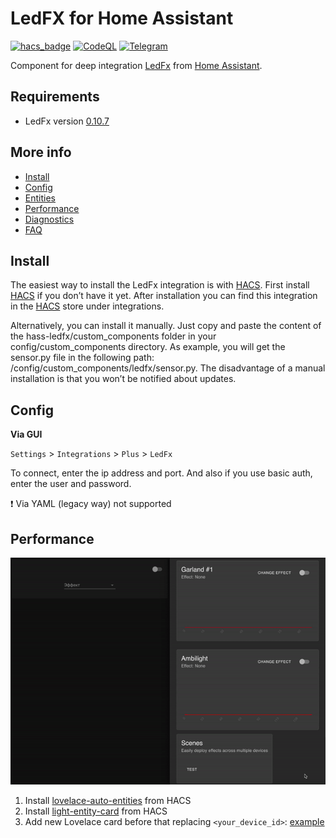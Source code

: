 # LedFX for Home Assistant
[![hacs_badge](https://img.shields.io/badge/HACS-Default-41BDF5.svg?style=for-the-badge)](https://github.com/hacs/integration)
[![CodeQL](https://img.shields.io/badge/CODEQL-Passing-30C854.svg?style=for-the-badge)](https://github.com/dmamontov/hass-miwifi/actions?query=CodeQL)
[![Telegram](https://img.shields.io/badge/Telegram-channel-34ABDF.svg?style=for-the-badge)](https://t.me/hass_mamontov_tech)

Component for deep integration [LedFx](https://github.com/LedFx/LedFx) from [Home Assistant](https://www.home-assistant.io/).

## Requirements
* LedFx version [0.10.7](https://github.com/LedFx/LedFx/releases/tag/v0.10.7)

## More info

- [Install](https://github.com/dmamontov/hass-ledfx/wiki/Install)
- [Config](https://github.com/dmamontov/hass-ledfx/wiki/Config)
- [Entities](https://github.com/dmamontov/hass-ledfx/wiki/Entities)
- [Performance](https://github.com/dmamontov/hass-ledfx/wiki/Performance)
- [Diagnostics](https://github.com/dmamontov/hass-ledfx/wiki/Diagnostics)
- [FAQ](https://github.com/dmamontov/hass-ledfx/wiki/FAQ)

## Install
The easiest way to install the LedFx integration is with [HACS](https://hacs.xyz/). First install [HACS](https://hacs.xyz/) if you don’t have it yet. After installation you can find this integration in the [HACS](https://hacs.xyz/) store under integrations.

Alternatively, you can install it manually. Just copy and paste the content of the hass-ledfx/custom_components folder in your config/custom_components directory. As example, you will get the sensor.py file in the following path: /config/custom_components/ledfx/sensor.py. The disadvantage of a manual installation is that you won’t be notified about updates.

## Config
**Via GUI**

`Settings` > `Integrations` > `Plus` > `LedFx`

To connect, enter the ip address and port. And also if you use basic auth, enter the user and password.

❗ Via YAML (legacy way) not supported

## Performance
![](/images/performance.gif)

1. Install [lovelace-auto-entities](https://github.com/thomasloven/lovelace-auto-entities) from HACS
2. Install [light-entity-card](https://github.com/ljmerza/light-entity-card) from HACS
3. Add new Lovelace card before that replacing `<your_device_id>`: [example](https://gist.github.com/dmamontov/34d252351d9eda98f53b2d6180771f12)
